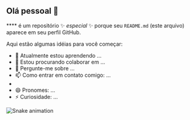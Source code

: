 ## Olá pessoal 👋

**** é um repositório ✨ _especial_ ✨ porque seu `README.md` (este arquivo) aparece em seu perfil GitHub.

Aqui estão algumas idéias para você começar:

- 🌱 Atualmente estou aprendendo ...
- 👯 Estou procurando colaborar em ...
- 💬 Pergunte-me sobre ...
- 📫 Como entrar em contato comigo: ...
- 
- 😄 Pronomes: ...
- ⚡ Curiosidade: ...


![Snake animation](https://github.com/seu-usuário-aqui/seu-usuário-aqui/blob/output/github-contribution-grid-snake.svg)
